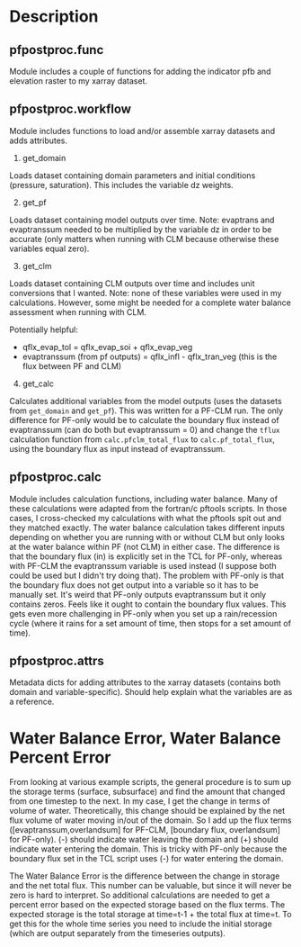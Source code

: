 # Description

## pfpostproc.func

Module includes a couple of functions for adding the indicator pfb and elevation raster to my xarray dataset.

## pfpostproc.workflow

Module includes functions to load and/or assemble xarray datasets and adds attributes.  

1. get_domain

Loads dataset containing domain parameters and initial conditions (pressure, saturation).  This includes the variable dz weights.

2. get_pf

Loads dataset containing model outputs over time.  Note: evaptrans and evaptranssum needed to be multiplied by the variable dz in order to be accurate (only matters when running with CLM because otherwise these variables equal zero).

3. get_clm

Loads dataset containing CLM outputs over time and includes unit conversions that I wanted.  Note: none of these variables were used in my calculations. However, some might be needed for a complete water balance assessment when running with CLM.

Potentially helpful:

* qflx_evap_tol = qflx_evap_soi + qflx_evap_veg
* evaptranssum (from pf outputs) = qflx_infl - qflx_tran_veg (this is the flux between PF and CLM) 

4. get_calc

Calculates additional variables from the model outputs (uses the datasets from `get_domain` and `get_pf`). This was written for a PF-CLM run.  The only difference for PF-only would be to calculate the boundary flux instead of evaptranssum (can do both but evaptranssum = 0) and change the `tflux` calculation function from `calc.pfclm_total_flux` to `calc.pf_total_flux`, using the boundary flux as input instead of evaptranssum.

## pfpostproc.calc

Module includes calculation functions, including water balance.  Many of these calculations were adapted from the fortran/c pftools scripts.  In those cases, I cross-checked my calculations with what the pftools spit out and they matched exactly.  The water balance calculation takes different inputs depending on whether you are running with or without CLM but only looks at the water balance within PF (not CLM) in either case.  The difference is that the boundary flux (in) is explicitly set in the TCL for PF-only, whereas with PF-CLM the evaptranssum variable is used instead (I suppose both could be used but I didn't try doing that).  The problem with PF-only is that the boundary flux does not get output into a variable so it has to be manually set.  It's weird that PF-only outputs evaptranssum but it only contains zeros.  Feels like it ought to contain the boundary flux values.  This gets even more challenging in PF-only when you set up a rain/recession cycle (where it rains for a set amount of time, then stops for a set amount of time).

## pfpostproc.attrs

Metadata dicts for adding attributes to the xarray datasets (contains both domain and variable-specific). Should help explain what the variables are as a reference.

# Water Balance Error, Water Balance Percent Error

From looking at various example scripts, the general procedure is to sum up the storage terms (surface, subsurface) and find the amount that changed from one timestep to the next.  In my case, I get the change in terms of volume of water.  Theoretically, this change should be explained by the net flux volume of water moving in/out of the domain.  So I add up the flux terms ([evaptranssum,overlandsum] for PF-CLM, [boundary flux, overlandsum] for PF-only).  (-) should indicate water leaving the domain and (+) should indicate water entering the domain.  This is tricky with PF-only because the boundary flux set in the TCL script uses (-) for water entering the domain.  

The Water Balance Error is the difference between the change in storage and the net total flux.  This number can be valuable, but since it will never be zero is hard to interpret.  So additional calculations are needed to get a percent error based on the expected storage based on the flux terms.  The expected storage is the total storage at time=t-1 + the total flux at time=t. To get this for the whole time series you need to include the initial storage (which are output separately from the timeseries outputs).